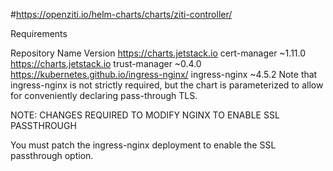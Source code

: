 #https://openziti.io/helm-charts/charts/ziti-controller/

Requirements

Repository	Name	Version
https://charts.jetstack.io	cert-manager	~1.11.0
https://charts.jetstack.io	trust-manager	~0.4.0
https://kubernetes.github.io/ingress-nginx/	ingress-nginx	~4.5.2
Note that ingress-nginx is not strictly required, but the chart is parameterized to allow for conveniently declaring pass-through TLS.

NOTE: CHANGES REQUIRED TO MODIFY NGINX TO ENABLE SSL PASSTHROUGH 

You must patch the ingress-nginx deployment to enable the SSL passthrough option.


